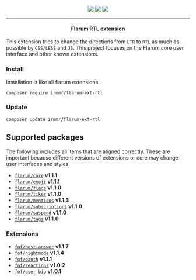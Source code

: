 <p align="center">
    <img src="https://img.shields.io/packagist/v/irmmr/flarum-ext-rtl?style=flat-square">
    <img src="https://img.shields.io/badge/flarum%2Fcore-%5Ev1.1.1-blue?style=flat-square">
    <img src="https://iili.io/7jvWrb.png">
</p>
<hr>

<center><h4>Flarum RTL extension</h4></center>

This extension tries to change the directions from `LTR` to `RTL` as much as possible by `CSS/LESS` and `JS`.
This project focuses on the Flarum core user interface and other known extensions.

### Install
Installation is like all flarum extensions.
```
composer require irmmr/flarum-ext-rtl
```

### Update
```
composer update irmmr/flarum-ext-rtl
```

## Supported packages
The following includes all items that are aligned correctly. These are important because different versions of extensions or core may change user interfaces and styles.

- [`flarum/core`](https://github.com/flarum/core) **v1.1.1**
- [`flarum/emoji`](https://github.com/flarum/emoji) **v1.1.1**
- [`flarum/flags`](https://github.com/flarum/flags) **v1.1.0**
- [`flarum/likes`](https://github.com/flarum/likes) **v1.1.0**
- [`flarum/mentions`](https://github.com/flarum/mentions) **v1.1.3**
- [`flarum/subscriptions`](https://github.com/flarum/subscriptions) **v1.1.0**
- [`flarum/suspend`](https://github.com/flarum/suspend) **v1.1.0**
- [`flarum/tags`](https://github.com/flarum/tags) **v1.1.0**

### Extensions
- [`fof/best-answer`](https://github.com/FriendsOfFlarum/best-answer) **v1.1.7**
- [`fof/nightmode`](https://github.com/FriendsOfFlarum/nightmode) **v1.1.4**
- [`fof/oauth`](https://github.com/FriendsOfFlarum/oauth) **v1.1.1**
- [`fof/reactions`](https://github.com/FriendsOfFlarum/reactions) **v1.0.2**
- [`fof/user-bio`](https://github.com/FriendsOfFlarum/user-bio) **v1.0.1**

